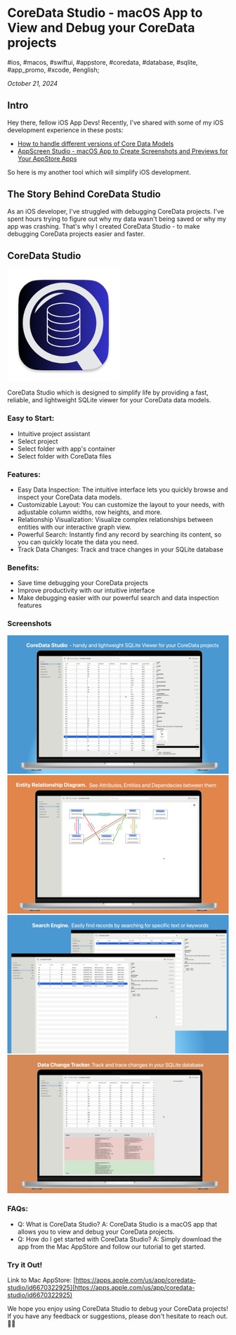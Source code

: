# CoreData Studio - macOS App to View and Debug your CoreData projects

#ios, #macos, #swiftui, #appstore, #coredata, #database, #sqlite, #app_promo, #xcode, #english;

_October 21, 2024_

## Intro

Hey there, fellow iOS App Devs! Recently, I've shared with some of my iOS development experience in these posts:

* [How to handle different versions of Core Data Models](/posts/how-to-handle-different-versions-of-core-data-models/)
* [AppScreen Studio - macOS App to Create Screenshots and Previews for Your AppStore Apps](appscreen-studio-macos-app-to-create-screenshots-and-previews-for-your-appstore-apps)

So here is my another tool which will simplify iOS development.

## The Story Behind CoreData Studio

As an iOS developer, I've struggled with debugging CoreData projects. I've spent hours trying to figure out why my data wasn't being saved or why my app was crashing. That's why I created CoreData Studio - to make debugging CoreData projects easier and faster.

## CoreData Studio

![Icon](/images/coredata-studio-macos-app-to-view-and-debug-your-coredata-projects/1.png "Icon")

CoreData Studio which is designed to simplify life by providing a fast, reliable, and lightweight SQLite viewer for your CoreData data models.

### Easy to Start:

* Intuitive project assistant
* Select project
* Select folder with app's container
* Select folder with CoreData files

### Features:

* Easy Data Inspection: The intuitive interface lets you quickly browse and inspect your CoreData data models.
* Customizable Layout: You can customize the layout to your needs, with adjustable column widths, row heights, and more.
* Relationship Visualization: Visualize complex relationships between entities with our interactive graph view.
* Powerful Search: Instantly find any record by searching its content, so you can quickly locate the data you need.
* Track Data Changes: Track and trace changes in your SQLite database

### Benefits:

* Save time debugging your CoreData projects
* Improve productivity with our intuitive interface
* Make debugging easier with our powerful search and data inspection features

### Screenshots

![Lightweight DBViewer](/images/coredata-studio-macos-app-to-view-and-debug-your-coredata-projects/CoreData_Studio_0.png "Lightweight DBViewer")
![Search Engine](/images/coredata-studio-macos-app-to-view-and-debug-your-coredata-projects/CoreData_Studio_1.png "Search Engine")
![ERD](/images/coredata-studio-macos-app-to-view-and-debug-your-coredata-projects/CoreData_Studio_2.png "ERD")
![Data Change Tracker](/images/coredata-studio-macos-app-to-view-and-debug-your-coredata-projects/CoreData_Studio_3.png "Data Change Tracker")

### FAQs:

* Q: What is CoreData Studio?
A: CoreData Studio is a macOS app that allows you to view and debug your CoreData projects.
* Q: How do I get started with CoreData Studio?
A: Simply download the app from the Mac AppStore and follow our tutorial to get started.

### Try it Out!

Link to Mac AppStore: [https://apps.apple.com/us/app/coredata-studio/id6670322925](https://apps.apple.com/us/app/coredata-studio/id6670322925)

We hope you enjoy using CoreData Studio to debug your CoreData projects! If you have any feedback or suggestions, please don't hesitate to reach out.
✌🏼
